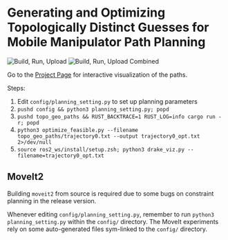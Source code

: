 # Generating and Optimizing Topologically Distinct Guesses for Mobile Manipulator Path Planning
![Build, Run, Upload](https://github.com/rcywongaa/topologically_distinct_guesses/actions/workflows/build_run_publish.yml/badge.svg)
![Build, Run, Upload Combined](https://github.com/rcywongaa/topologically_distinct_guesses/actions/workflows/build_run_publish_combined.yml/badge.svg)

Go to the [Project Page](https://rcywongaa.github.io/topologically_distinct_guesses/) for interactive visualization of the paths.

Steps:
1. Edit `config/planning_setting.py` to set up planning parameters
1. `pushd config && python3 planning_setting.py; popd`
1. `pushd topo_geo_paths && RUST_BACKTRACE=1 RUST_LOG=info cargo run -r; popd`
1. `python3 optimize_feasible.py --filename topo_geo_paths/trajectory0.txt --output trajectory0_opt.txt 2>/dev/null`
1. `source ros2_ws/install/setup.zsh; python3 drake_viz.py --filename=trajectory0_opt.txt`

## MoveIt2
Building `moveit2` from source is required due to some bugs on constraint planning in the release version.

Whenever editing `config/planning_setting.py`, remember to run `python3 planning_setting.py` within the `config/` directory.
The MoveIt experiments rely on some auto-generated files sym-linked to the `config/` directory.
